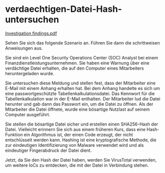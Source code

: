 # verdaechtigen-Datei-Hash-untersuchen
[Investigation findings.pdf](https://github.com/user-attachments/files/18306469/Investigation.findings.pdf)

Sehen Sie sich das folgende Szenario an. Führen Sie dann die schrittweisen Anweisungen aus.

Sie sind ein Level One Security Operations Center (SOC) Analyst bei einem Finanzdienstleistungsunternehmen. Sie haben eine Warnung über eine verdächtige Datei erhalten, die auf den Computer eines Mitarbeiters heruntergeladen wurde.

Sie untersuchen diese Meldung und stellen fest, dass der Mitarbeiter eine E-Mail mit einem Anhang erhalten hat. Bei dem Anhang handelte es sich um eine passwortgeschützte Tabellenkalkulationsdatei. Das Kennwort für die Tabellenkalkulation war in der E-Mail enthalten. Der Mitarbeiter lud die Datei herunter und gab dann das Passwort ein, um die Datei zu öffnen. Als der Mitarbeiter die Datei öffnete, wurde eine bösartige Nutzlast auf seinem Computer ausgeführt. 

Sie stellen die bösartige Datei sicher und erstellen einen SHA256-Hash der Datei. Vielleicht erinnern Sie sich aus einem früheren Kurs, dass eine Hash-Funktion ein Algorithmus ist, der einen Code erzeugt, der nicht entschlüsselt werden kann. Hashing ist eine kryptografische Methode, die zur eindeutigen Identifizierung von Malware verwendet wird und als eindeutiger Fingerabdruck der Datei dient.

Jetzt, da Sie den Hash der Datei haben, werden Sie VirusTotal verwenden, um weitere IoCs zu entdecken, die mit der Datei in Verbindung stehen.
